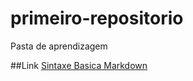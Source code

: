 # primeiro-repositorio
Pasta de aprendizagem

##Link
[Sintaxe Basica Markdown](https://www.markdownguide.org/basic-syntax/)
